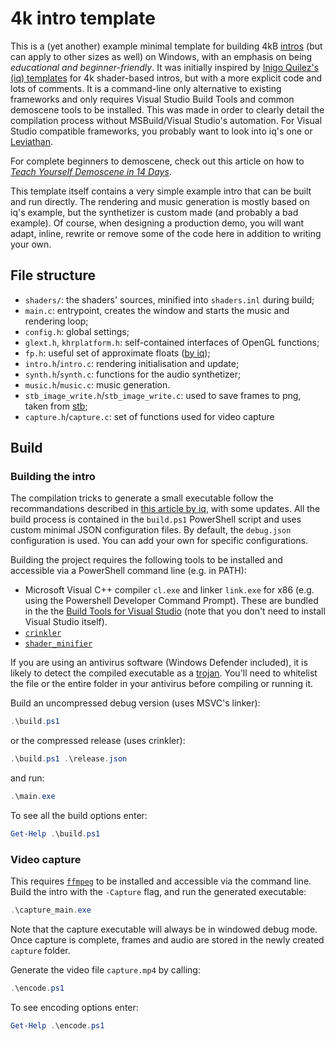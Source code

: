 # 4k intro template

This is a (yet another) example minimal template for building 4kB
[intros](https://en.wikipedia.org/wiki/Demoscene) (but can apply
to other sizes as well) on Windows, with an emphasis on being
*educational and beginner-friendly*. It was initially inspired by
[Inigo Quilez's (iq) templates](https://madethisthing.com/iq/Demo-Framework-4k)
for 4k shader-based intros, but with a more explicit
code and lots of comments. It is a command-line only alternative to existing
frameworks and only requires Visual Studio Build Tools and common
demoscene tools to be installed. This was
made in order to clearly detail the compilation process without
MSBuild/Visual Studio's automation. For Visual Studio compatible frameworks,
you probably want to look into iq's one or
[Leviathan](https://github.com/armak/Leviathan-2.0).

For complete beginners to demoscene, check out this article on how to
[*Teach Yourself Demoscene in 14 Days*](https://github.com/psenough/teach_yourself_demoscene_in_14_days).

This template itself contains a very simple example intro that
can be built and run directly.
The rendering and music generation is mostly based on iq's example,
but the synthetizer is custom made (and probably a bad example).
Of course, when designing a production demo, you will want adapt,
inline, rewrite or remove some of the code here in addition to writing your own.

## File structure

- `shaders/`: the shaders' sources, minified into `shaders.inl` during build;
- `main.c`: entrypoint, creates the window and starts the music and rendering loop;
- `config.h`: global settings;
- `glext.h`, `khrplatform.h`: self-contained interfaces of OpenGL functions;
- `fp.h`: useful set of approximate floats ([by iq](https://iquilezles.org/articles/float4k/));
- `intro.h`/`intro.c`: rendering initialisation and update;
- `synth.h`/`synth.c`: functions for the audio synthetizer;
- `music.h`/`music.c`: music generation.
- `stb_image_write.h`/`stb_image_write.c`: used to save frames to png,
    taken from [stb](https://github.com/nothings/stb);
- `capture.h`/`capture.c`: set of functions used for video capture

## Build

### Building the intro

The compilation tricks to generate a small executable follow the recommandations described
in [this article by iq](https://iquilezles.org/articles/compilingsmall/), with some updates.
All the build process is contained in the `build.ps1` PowerShell script and uses
custom minimal JSON configuration files. By default, the `debug.json` configuration is used.
You can add your own for specific configurations.

Building the project requires the following tools to be installed and accessible via a
PowerShell command line (e.g. in PATH):

- Microsoft Visual C++ compiler `cl.exe` and linker `link.exe` for x86
(e.g. using the Powershell Developer Command Prompt). These are bundled in the the
[Build Tools for Visual Studio](https://visualstudio.microsoft.com/downloads/?q=build+tools+for+visual+studio)
(note that you don't need to install Visual Studio itself).
- [`crinkler`](https://github.com/runestubbe/Crinkler)
- [`shader_minifier`](https://github.com/laurentlb/Shader_Minifier)

If you are using an antivirus software (Windows Defender included),
it is likely to detect the compiled executable as
a [trojan](https://en.wikipedia.org/wiki/Trojan_horse_(computing)).
You'll need to whitelist the file or the entire folder in your antivirus before compiling or running it.

Build an uncompressed debug version (uses MSVC's linker):

```powershell
.\build.ps1
```

or the compressed release (uses crinkler):

```powershell
.\build.ps1 .\release.json
```

and run:

```powershell
.\main.exe
```

To see all the build options enter:

```powershell
Get-Help .\build.ps1
```

### Video capture

This requires [`ffmpeg`](https://ffmpeg.org/) to be installed and accessible via the command line.
Build the intro with the `-Capture` flag, and run the generated executable:

```powershell
.\capture_main.exe
```

Note that the capture executable will always be in windowed debug mode.
Once capture is complete, frames and audio are stored in the
newly created `capture` folder.

Generate the video file `capture.mp4` by calling:

```powershell
.\encode.ps1
```

To see encoding options enter:

```powershell
Get-Help .\encode.ps1
```